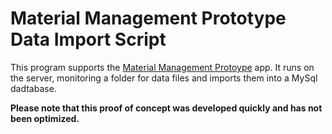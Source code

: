 # Material Management Prototype Data Import Script

This program supports the [Material Management Protoype](https://github.com/hchris28/bnm-ui.xeelee.org) app. It runs on the server, monitoring a folder for data files and imports them into a MySql dadtabase. 

**Please note that this proof of concept was developed quickly and has not been optimized.**